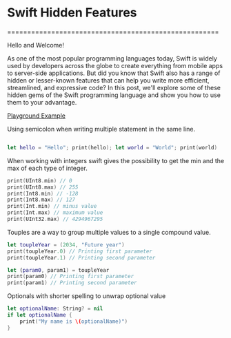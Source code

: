 # Swift Hidden Features
=====================================================

Hello and Welcome! 

As one of the most popular programming languages today, Swift is widely used by developers across the globe to create everything from mobile apps to server-side applications. But did you know that Swift also has a range of hidden or lesser-known features that can help you write more efficient, streamlined, and expressive code? In this post, we'll explore some of these hidden gems of the Swift programming language and show you how to use them to your advantage.

[Playground Example]()


Using semicolon when writing multiple statement in the same line.

```swift

let hello = "Hello"; print(hello); let world = "World"; print(world)
```

When working with integers swift gives the possibility to get the min and the max of each type of integer.

```swift
print(UInt8.min) // 0
print(UInt8.max) // 255
print(Int8.min) // -128
print(Int8.max) // 127
print(Int.min) // minus value
print(Int.max) // maximum value
print(UInt32.max) // 4294967295
```

Touples are a way to group multiple values
to a single compound value.

```swift
let toupleYear = (2034, "Future year")
print(toupleYear.0) // Printing first parameter
print(toupleYear.1) // Printing second parameter

let (param0, param1) = toupleYear
print(param0) // Printing first parameter
print(param1) // Printing second parameter
```

Optionals with shorter spelling to unwrap optional value

```swift
let optionalName: String? = nil
if let optionalName {
    print("My name is \(optionalName)")
}
```

```swift
```

```swift
```

```swift
```

```swift
```

```swift
```

```swift
```

```swift
```
